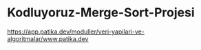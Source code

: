 # Kodluyoruz-Merge-Sort-Projesi
https://app.patika.dev/moduller/veri-yapilari-ve-algoritmalar/www.patika.dev
